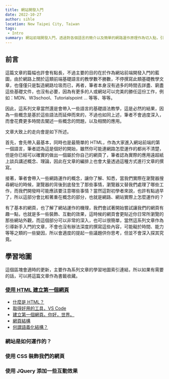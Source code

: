 ```yaml
---
title: 網站開發入門
date: 2022-10-27
author: sihle
location: New Taipei City, Taiwan
tags:
 - Intro
summary: 網站前端開發入門，透過對各個語言的簡介以及簡單的網路運作原理作為切入點，引導網站開發小白進入網站開發的世界。
---
```


## 前言

這篇文章的篇幅也許會有點長，不過主要的目的在於作為網站前端開發入門的藍圖，由於網路上關於這類前端基礎語言的教學數不勝數，不停撰寫此類基礎教學文章，也僅僅只是製造網路垃圾而已，再者，筆者本身沒有過多的時間去詳盡、窮盡這些基礎文件，也沒有必要，因為有更多的人或網站可以完美的勝任這份工作，例如：MDN、W3school、Tutorialspoint ... 等等、等等。

因此，這系列文章當然還是會帶入一些語言的基礎語法教學，這是必然的結果，因為一些概念是基於這些語法而延伸而來的，不過也如同上述，筆者不會過度深入，而會花費更多時間去闡述一些概念的問題，以及相關的應用。

文章大致上的走向會是如下所述。

首先，會先帶入最基本，同時也是最簡單的 HTML，作為大家進入網站前端的第一個語言，筆者認為這是個好的開始，雖然你可能連網路怎麼運作的都尚不清楚，但是你已經可以確實的做出一個屬於你自己的網頁了，筆者認為實際的應用遠超紙上談兵講述概念、理論，因此在文章的編排上也會大量透過這種方式進行文章的撰寫。

接著，筆者會帶入一些網路運作的概念，讓你了解、知悉，當我們實際在瀏覽器搜尋網址的時候，瀏覽器的背後到底發生了那些事情，瀏覽器又替我們處理了哪些工作，而我們開發時可能應該要注意哪些事情？當然這對初學者來說，也許有點過早了，所以這部分會比較著重在概念的部分，也就是網路、網站實際上怎麼運作的？

有了基本的網頁，也了解了網站運作的機理，我們會試著開始嘗試讓我們的網頁有趣一點，也就是多一些裝飾、互動的效果，這時候的網頁會更貼近你日常所瀏覽的那些網站外觀，而這個部分可以非常的深入，也可以很簡單，當然這系列文章作為引導新手入門的文章，不會也沒有辦法深度的撰寫這些內容，可能礙於時間、能力等等之類的一些變因，所以會適度的提起一些議題供你思考，但並不會深入探其究竟。

## 學習地圖

這個區塊會適時的更新，主要作為系列文章的學習地圖索引連結，所以如果有需要的話，可以將這篇文章作為書籤收藏。

### [使用 HTML 建立第一個網頁](2022-10-28-web-devlopment-html.md)

- [什麼是 HTML？](2022-10-29-web-devlopment-html.md#什麼是-html)
- [取得好用的工具，VS Code](2022-10-29-web-devlopment-html.md#取得好用的工具vs-code)
- [建立第一個網頁。你好，世界。](2022-10-29-web-devlopment-html.md#建立第一個網頁你好世界)
- [網頁結構](2022-10-29-web-devlopment-html.md#網頁的結構)
- [何謂語義化結構？](2022-10-29-web-devlopment-html.md#何謂語義化的結構)

### 網站是如何運作的？

### 使用 CSS 裝飾我們的網頁

### 使用 JQuery 添加一些互動效果
